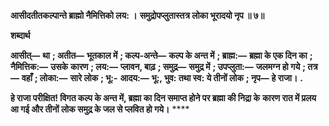 **आसीदतीतकल्पान्ते ब्राह्मो नैमित्तिको लय: ।** **समुद्रोपप्लुतास्तत्र लोका भूरादयो नृप ॥ ७॥** 

**शब्दार्थ** 

**आसीत्—** **था** **; अतीत—** **भूतकाल में** **; कल्प-अन्ते—** **कल्प के अन्त में** **; ब्राह्म:—** **ब्रह्मा के एक दिन का** **; नैमित्तिक:—** **उसके** **कारण** **; लय:—** **प्लावन, बाढ़** **; समुद्र—** **समुद्र में** **; उपप्लुता:—** **जलमग्न हो गये** **; तत्र—** **वहाँ** **; लोका:—** **सारे लोक** **; भू:-** **आदय:—** **भू:, भुव: तथा स्व: ये तीनों लोक** **; नृप—** **हे राजा।** **.** 

**हे राजा परीक्षित! विगत कल्प के अन्त में, ब्रह्मा का दिन समाप्त होने पर ब्रह्मा की निद्रा के** **कारण रात में प्रलय आ गई और तीनों लोक समुद्र के जल से प्लवित हो गये।** **** 